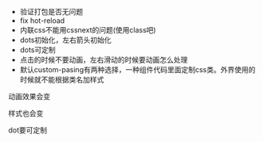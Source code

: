 - 验证打包是否无问题
- fix hot-reload
- 内联css不能用cssnext的问题(使用class吧)
- dots初始化，左右箭头初始化
- dots可定制
- 点击的时候不要动画，左右滑动的时候要动画怎么处理
- 默认custom-pasing有两种选择，一种组件代码里面定制css类。外界使用的时候就不能根据类名加样式


动画效果会变

样式也会变

dot要可定制